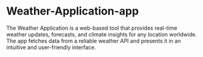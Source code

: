 # Weather-Application-app
The Weather Application is a web-based tool that provides real-time weather updates, forecasts, and climate insights for any location worldwide. The app fetches data from a reliable weather API and presents it in an intuitive and user-friendly interface.
